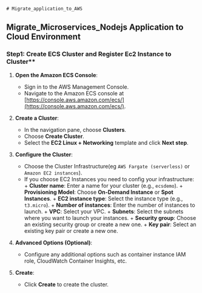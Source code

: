     # Migrate_application_to_AWS



## Migrate_Microservices_Nodejs Application to Cloud Environment


### Step1: Create ECS Cluster and Register Ec2 Instance to Cluster**

1. **Open the Amazon ECS Console**:
   - Sign in to the AWS Management Console.
   - Navigate to the Amazon ECS console at [https://console.aws.amazon.com/ecs/](https://console.aws.amazon.com/ecs/).

2. **Create a Cluster**:
   - In the navigation pane, choose **Clusters**.
   - Choose **Create Cluster**.
   - Select the **EC2 Linux + Networking** template and click **Next step**.

3. **Configure the Cluster**:
   - Choose the Cluster Infrastructure(eg `AWS Fargate (serverless)` or `Amazon EC2 instances`).
   - If you choose EC2 Instances you need to config your infrastructure:
           + **Cluster name**: Enter a name for your cluster (e.g., `ecsdemo`).
           + **Provisioning Model**: Choose **On-Demand Instance** or **Spot Instances**.
           + **EC2 instance type**: Select the instance type (e.g., `t3.micro`).
           + **Number of instances**: Enter the number of instances to launch.
           + **VPC**: Select your VPC.
           + **Subnets**: Select the subnets where you want to launch your instances.
           + **Security group**: Choose an existing security group or create a new one.
           + **Key pair**: Select an existing key pair or create a new one.

4. **Advanced Options (Optional)**:
   - Configure any additional options such as container instance IAM role, CloudWatch Container Insights, etc.

5. **Create**:
   - Click **Create** to create the cluster.
